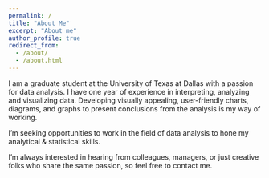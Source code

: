 ```yaml
---
permalink: /
title: "About Me"
excerpt: "About me"
author_profile: true
redirect_from: 
  - /about/
  - /about.html
---
```


I am a graduate student at the University of Texas at Dallas with a passion for data analysis. I have one year of experience in interpreting, analyzing and visualizing data. Developing visually appealing, user-friendly charts, diagrams, and graphs to present conclusions from the analysis is my way of working.

I’m seeking opportunities to work in the field of data analysis to hone my analytical & statistical skills.

I’m always interested in hearing from colleagues, managers, or just creative folks who share the same passion, so feel free to contact me.
